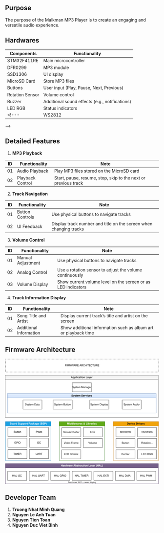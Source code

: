 ## Purpose
The purpose of the Malkman MP3 Player is to create an engaging and versatile audio experience.

## Hardwares
| Components      | Functionality                                     |
| --------------- | ------------------------------------------------- |
| STM32F411RE     | Main microcontroller                              |
| DFR0299         | MP3 module                                        |
| SSD1306         | UI display                                        |
| MicroSD Card    | Store MP3 files                                   |
| Buttons         | User input (Play, Pause, Next, Previous)          |
| Rotation Sensor | Volume control                                    |
| Buzzer          | Additional sound effects (e.g., notifications)    |
| LED RGB         | Status indicators                                 |
<!--- | WS2812          | Lights visual effects                             |
-->
## Detailed Features
1. **MP3 Playback**

| ID  | Functionality                  | Note                                                                 |
| --- | ------------------------------ | -------------------------------------------------------------------- |
| 01  | Audio Playback                 | Play MP3 files stored on the MicroSD card                            |
| 02  | Playback Control               | Start, pause, resume, stop, skip to the next or previous track       |

2. **Track Navigation**

| ID  | Functionality                  | Note                                                                 |
| --- | ------------------------------ | -------------------------------------------------------------------- |
| 01  | Button Controls                | Use physical buttons to navigate tracks                              |
| 02  | UI Feedback                    | Display track number and title on the screen when changing tracks    |

3. **Volume Control**

| ID  | Functionality                  | Note                                                                 |
| --- | ------------------------------ | -------------------------------------------------------------------- |
| 01  | Manual Adjustment              | Use physical buttons to navigate tracks                              |
| 02  | Analog Control                 | Use a rotation sensor to adjust the volume continuously              |
| 03  | Volume Display                 | Show current volume level on the screen or as LED indicators         |

4. **Track Information Display**

| ID  | Functionality                  | Note                                                                 |
| --- | ------------------------------ | -------------------------------------------------------------------- |
| 01  | Song Title and Artist          | Display current track’s title and artist on the screen               |
| 02  | Additional Information         | Show additional information such as album art or playback time       |

<!--
5. **Visual Effects**

| ID  | Functionality                  | Note                                                                 |
| --- | ------------------------------ | -------------------------------------------------------------------- |
| 01 | Amplitude-Based Visualization   | Use audio amplitude to adjust LED brightness and color               |
| 02 | Frequency-Based Visualization   | Map audio frequencies to different segments of the LED strip         |
| 03 | Beat Detection                  | Flash or pulse LEDs in sync with beats of the music                  |
| 04 | Color Effects                   | Create dynamic color effects based on audio features                 |
-->
## Firmware Architecture
![MP3 Player Architecture](./fw_architecture.drawio.svg)


## Developer Team
1. **Truong Nhat Minh Quang**
2. **Nguyen Le Anh Tuan**
3. **Nguyen Tien Toan**
4. **Nguyen Duc Viet Binh**